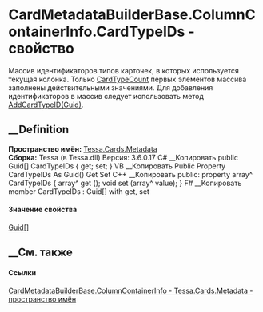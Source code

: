 # CardMetadataBuilderBase.ColumnContainerInfo.CardTypeIDs - свойство
Массив идентификаторов типов карточек, в которых используется текущая колонка.
Только
[CardTypeCount](P_Tessa_Cards_Metadata_CardMetadataBuilderBase_ColumnContainerInfo_CardTypeCount.htm)
первых элементов массива заполнены действительными значениями. Для добавления
идентификаторов в массив следует использовать метод
[AddCardTypeID(Guid)](M_Tessa_Cards_Metadata_CardMetadataBuilderBase_ColumnContainerInfo_AddCardTypeID.htm).
## __Definition
 **Пространство имён:** [Tessa.Cards.Metadata](N_Tessa_Cards_Metadata.htm)  
 **Сборка:** Tessa (в Tessa.dll) Версия: 3.6.0.17
C# __Копировать
     public Guid[] CardTypeIDs { get; set; }
VB __Копировать
     Public Property CardTypeIDs As Guid()
    	Get
    	Set
C++ __Копировать
     public:
    property array<Guid>^ CardTypeIDs {
    	array<Guid>^ get ();
    	void set (array<Guid>^ value);
    }
F# __Копировать
     member CardTypeIDs : Guid[] with get, set
#### Значение свойства
[Guid](https://learn.microsoft.com/dotnet/api/system.guid)[]
##  __См. также
#### Ссылки
[CardMetadataBuilderBase.ColumnContainerInfo -
](T_Tessa_Cards_Metadata_CardMetadataBuilderBase_ColumnContainerInfo.htm)
[Tessa.Cards.Metadata - пространство имён](N_Tessa_Cards_Metadata.htm)
